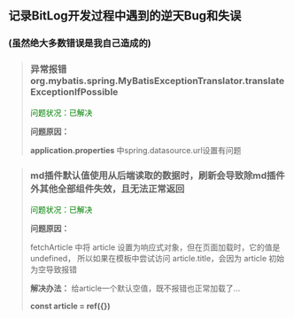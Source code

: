 ## 记录BitLog开发过程中遇到的逆天Bug和失误
### (虽然绝大多数错误是我自己造成的)
> ### 异常报错org.mybatis.spring.MyBatisExceptionTranslator.translateExceptionIfPossible
> <font color=Green>问题状况：已解决</font>
> 
> __问题原因：__
> 
> __application.properties__ 中spring.datasource.url设置有问题

> ### md插件默认值使用从后端读取的数据时，刷新会导致除md插件外其他全部组件失效，且无法正常返回
> <font color=Green>问题状况：已解决</font>
>
> __问题原因：__
>
> fetchArticle 中将 article 设置为响应式对象，但在页面加载时，它的值是 undefined，
> 所以如果在模板中尝试访问 article.title，会因为 article 初始为空导致报错
> 
> __解决办法：__
> 给article一个默认空值，既不报错也正常加载了...
> 
> **const article = ref({})**
